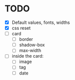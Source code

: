 # TODO

- [x] Default values, fonts, widths
- [x] css reset
- [ ] card
  - [ ] border
  - [ ] shadow-box
  - [ ] max-width
- [ ] inside the card:
  - [ ] image
  - [ ] tag
  - [ ] date
